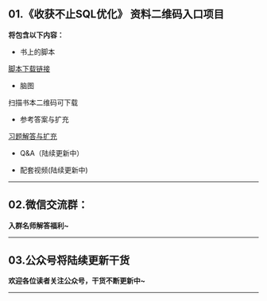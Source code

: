 ## 01.《收获不止SQL优化》 资料二维码入口项目

**将包含以下内容：**

- 书上的脚本

[脚本下载链接](https://pan.baidu.com/s/1b1GK3s)

- 脑图

扫描书本二维码可下载

- 参考答案与扩充

[习题解答与扩充](https://pan.baidu.com/s/1mizBhcG)

- Q&A（陆续更新中）


- 配套视频(陆续更新中)

---
## 02.微信交流群：

**入群名师解答福利~**

----
## 03.公众号将陆续更新干货

**欢迎各位读者关注公众号，干货不断更新中~**



---
